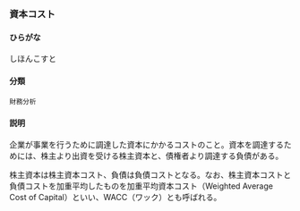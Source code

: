 <div style="display:none;">

## [あ行](securities-terms?id=あ行)
## [か行](securities-terms?id=か行)
## [さ行](securities-terms?id=さ行)

</div>

### 資本コスト

#### ひらがな

しほんこすと

#### 分類

`財務分析`

#### 説明

企業が事業を行うために調達した資本にかかるコストのこと。資本を調達するためには、株主より出資を受ける株主資本と、債権者より調達する負債がある。
株主資本は株主資本コスト、負債は負債コストとなる。なお、株主資本コストと負債コストを加重平均したものを加重平均資本コスト（Weighted Average Cost of Capital）といい、WACC（ワック）とも呼ばれる。

<div style="display:none;">

## [た行](securities-terms?id=た行)
## [な行](securities-terms?id=な行)
## [は行](securities-terms?id=は行)
## [ま行](securities-terms?id=ま行)
## [や行](securities-terms?id=や行)
## [ら行](securities-terms?id=ら行)
## [わ行](securities-terms?id=わ行)
## [英数字・記号](securities-terms?id=英数字・記号)

</div>

